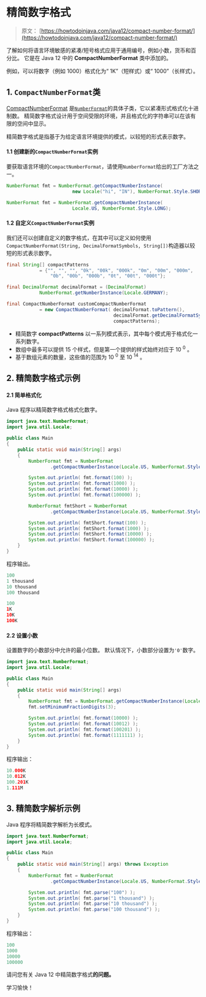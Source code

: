 # 精简数字格式

> 原文： [https://howtodoinjava.com/java12/compact-number-format/](https://howtodoinjava.com/java12/compact-number-format/)

了解如何将语言环境敏感的紧凑/短号格式应用于通用编号，例如小数，货币和百分比。 它是在 Java 12 中的 **CompactNumberFormat** 类中添加的。

例如，可以将数字（例如 1000）格式化为“ 1K”（短样式）或“ 1000”（长样式）。

## 1\. `CompactNumberFormat`类

[CompactNumberFormat](https://docs.oracle.com/en/java/javase/12/docs/api/java.base/java/text/CompactNumberFormat.html) 是[`NumberFormat`](https://howtodoinjava.com/java/string/float-to-string-format-decimal-points/)的具体子类，它以紧凑形式格式化十进制数。 精简数字格式设计用于空间受限的环境，并且格式化的字符串可以在该有限的空间中显示。

精简数字格式是指基于为给定语言环境提供的模式，以较短的形式表示数字。

#### 1.1 创建新的`CompactNumberFormat`实例

要获取语言环境的`CompactNumberFormat`，请使用`NumberFormat`给出的工厂方法之一。

```java
NumberFormat fmt = NumberFormat.getCompactNumberInstance(
                        new Locale("hi", "IN"), NumberFormat.Style.SHORT);

NumberFormat fmt = NumberFormat.getCompactNumberInstance(
                        Locale.US, NumberFormat.Style.LONG);                        

```

#### 1.2 自定义`CompactNumberFormat`实例

我们还可以创建自定义的数字格式，在其中可以定义如何使用`CompactNumberFormat(String, DecimalFormatSymbols, String[])`构造器以较短的形式表示数字。

```java
final String[] compactPatterns
            = {"", "", "", "0k", "00k", "000k", "0m", "00m", "000m", 
                "0b", "00b", "000b", "0t", "00t", "000t"}; 

final DecimalFormat decimalFormat = (DecimalFormat)
            NumberFormat.getNumberInstance(Locale.GERMANY);

final CompactNumberFormat customCompactNumberFormat  
            = new CompactNumberFormat( decimalFormat.toPattern(),                 
                                       decimalFormat.getDecimalFormatSymbols(),  
                                       compactPatterns);                      

```

*   精简数字 **compactPatterns** 以一系列模式表示，其中每个模式用于格式化一系列数字。
*   数组中最多可以提供 15 个样式，但是第一个提供的样式始终对应于 10 <sup>0</sup> 。
*   基于数组元素的数量，这些值的范围为 10 <sup>0</sup> 至 10 <sup>14</sup> 。

## 2\. 精简数字格式示例

#### 2.1 简单格式化

Java 程序以精简数字格式格式化数字。

```java
import java.text.NumberFormat;
import java.util.Locale;

public class Main 
{
	public static void main(String[] args) 
	{
		NumberFormat fmt = NumberFormat
		        .getCompactNumberInstance(Locale.US, NumberFormat.Style.LONG);

		System.out.println( fmt.format(100) );
		System.out.println( fmt.format(1000) );
		System.out.println( fmt.format(10000) );
		System.out.println( fmt.format(100000) );

		NumberFormat fmtShort = NumberFormat
		        .getCompactNumberInstance(Locale.US, NumberFormat.Style.SHORT);

		System.out.println( fmtShort.format(100) );
		System.out.println( fmtShort.format(1000) );
		System.out.println( fmtShort.format(10000) );
		System.out.println( fmtShort.format(100000) );
	}
}

```

程序输出。

```java
100
1 thousand
10 thousand
100 thousand

100
1K
10K
100K

```

#### 2.2 设置小数

设置数字的小数部分中允许的最小位数。 默认情况下，小数部分设置为`'0'`数字。

```java
import java.text.NumberFormat;
import java.util.Locale;

public class Main 
{
	public static void main(String[] args) 
	{
		NumberFormat fmt = NumberFormat.getCompactNumberInstance(Locale.US, NumberFormat.Style.SHORT);
		fmt.setMinimumFractionDigits(3);

		System.out.println( fmt.format(10000) );
		System.out.println( fmt.format(10012) );
		System.out.println( fmt.format(100201) );
		System.out.println( fmt.format(1111111) );
	}
}

```

程序输出：

```java
10.000K
10.012K
100.201K
1.111M

```

## 3\. 精简数字解析示例

Java 程序将精简数字解析为长模式。

```java
import java.text.NumberFormat;
import java.util.Locale;

public class Main 
{
	public static void main(String[] args) throws Exception
	{
		NumberFormat fmt = NumberFormat
		        .getCompactNumberInstance(Locale.US, NumberFormat.Style.LONG);

		System.out.println( fmt.parse("100") );
		System.out.println( fmt.parse("1 thousand") );
		System.out.println( fmt.parse("10 thousand") );
		System.out.println( fmt.parse("100 thousand") );
	}
}

```

程序输出：

```java
100
1000
10000
100000

```

请问您有关 Java 12 中精简数字格式**的问题。**

学习愉快！